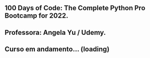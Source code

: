 ## 100 Days of Code: The Complete Python Pro Bootcamp for 2022.
## Professora: Angela Yu / Udemy.
## Curso em andamento... (loading)

